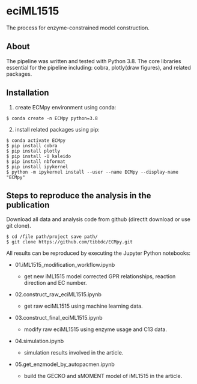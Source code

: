 # eciML1515
The process for enzyme-constrained model construction.

## About

The pipeline was written and tested with Python 3.8. The core libraries essential for the pipeline including: cobra, plotly(draw figures), and related packages. 

## Installation

1. create ECMpy environment using conda:

```shell
$ conda create -n ECMpy python=3.8
```

2. install related packages using pip:

```shell 
$ conda activate ECMpy
$ pip install cobra
$ pip install plotly
$ pip install -U kaleido
$ pip install nbformat
$ pip install ipykernel
$ python -m ipykernel install --user --name ECMpy --display-name "ECMpy"
```

## Steps to reproduce the analysis in the publication

Download all data and analysis code from github (directlt download or use git clone). 

 ```shell
$ cd /file path/project save path/
$ git clone https://github.com/tibbdc/ECMpy.git
```

 All results can be reproduced by executing the Jupyter Python notebooks:

+ 01.iML1515_modification_workflow.ipynb
  + get new iML1515 model corrected GPR relationships, reaction direction and EC number.

+ 02.construct_raw_eciML1515.ipynb
  + get raw eciML1515 using machine learning data.

+ 03.construct_final_eciML1515.ipynb
  + modify raw eciML1515 using enzyme usage and C13 data.
  
+ 04.simulation.ipynb
  + simulation results involved in the article.
  
+ 05.get_enzmodel_by_autopacmen.ipynb
  + build the GECKO and sMOMENT model of iML1515 in the article.